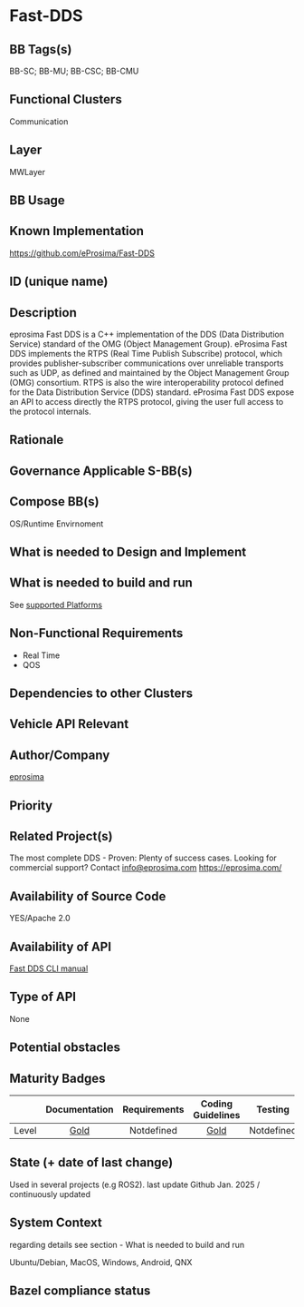 # Fast-DDS
## BB Tags(s)
BB-SC; BB-MU; BB-CSC; BB-CMU

## Functional Clusters
Communication

## Layer
MWLayer

## BB Usage
<!-- example on how to use BB or link to documentation -->

## Known Implementation
https://github.com/eProsima/Fast-DDS

## ID (unique name)

## Description
eprosima Fast DDS is a C++ implementation of the DDS (Data Distribution Service) standard of the OMG (Object Management Group). eProsima Fast DDS implements the RTPS (Real Time Publish Subscribe) protocol, which provides publisher-subscriber communications over unreliable transports such as UDP, as defined and maintained by the Object Management Group (OMG) consortium. RTPS is also the wire interoperability protocol defined for the Data Distribution Service (DDS) standard. eProsima Fast DDS expose an API to access directly the RTPS protocol, giving the user full access to the protocol internals.

## Rationale
<!-- Explanation why we need the BB; what problem want to be solved -->

## Governance Applicable S-BB(s)

## Compose BB(s)
OS/Runtime Envirnoment

## What is needed to Design and Implement

## What is needed to build and run
See [supported Platforms](https://github.com/eProsima/Fast-DDS/blob/master/PLATFORM_SUPPORT.md#platform-support)

## Non-Functional Requirements
* Real Time
* QOS

## Dependencies to other Clusters
<!-- Other clusters are needed. FC Security, FC Storage, …
e.g. If FC Security : Security BBs are needed but you can choose for example crypto BB-SC from company A or crypto BB-SC from company B; several compositions may work -->

## Vehicle API Relevant
<!-- If “Yes exists” – where – e.g. COVESA VSS 
If “No” – nothing more to do 
If “Yes, proposal for additional Signals/Information – what should be made available, and where e.g. via (COVESA) VSS/VISS -->

## Author/Company
[eprosima](https://eprosima.com/)

## Priority
<!-- High, Medium, Low -->

## Related Project(s)
The most complete DDS - Proven: Plenty of success cases. Looking for commercial support? Contact info@eprosima.com 
https://eprosima.com/

## Availability of Source Code
YES/Apache 2.0

## Availability of API
[Fast DDS CLI manual](https://fast-dds.docs.eprosima.com/en/latest/fastddscli/cli/cli.html)

## Type of API
<!-- Web API, Library/Framework API, Operating System API, Database API, Remote API, Hardware API, Other -->
None

## Potential obstacles

## Maturity Badges
<!-- taken over from Eclipse SDV Process 
See Definition of Badges and their Flavors 
https://gitlab.eclipse.org/eclipse-wg/sdv-wg/sdv-technical-alignment/sdv-technical-topics/sdv-process/sdv-process-definition/-/wikis/Definition%20of%20Badges%20and%20their%20Flavors 


| 			| Documentation | Requirements | Coding Guidelines | Testing | Release Process |
| --------- |:-------------:|:------------:|:-----------------:|:-------:|:---------------:|
| Gold		| Badgelevel    | Badgelevel   | Badgelevel		   | Badgelevel	 | Badgelevel  |
| Silver	| Badgelevel    | Badgelevel   | Badgelevel	  	   | Badgelevel	 | Badgelevel  |
| Bronze	| Badgelevel   	| Badgelevel   | Badgelevel	       | Badgelevel	 | Badgelevel  |
| No		| Badgelevel   	| Badgelevel   | Badgelevel	       | Badgelevel	 | Badgelevel  |
| NotDefined| Badgelevel   	| Badgelevel   | Badgelevel	       | Badgelevel	 | Badgelevel  |

Options:
NotDefined/No/Bronze/Silver/Gold

Example:
| 			| Documentation | Requirements | Coding Guidelines | Testing | Release Process |
| --------- |:-------------:|:------------:|:-----------------:|:-------:|:---------------:|
| Level		| [Gold](urlToDoc)| No 		   | Notdefined		   | Bronze	 | [Silver](urlToDoc) |


-->

|                       | Documentation | Requirements | Coding Guidelines | Testing | Release Process |
| --------- |:-------------:|:------------:|:-----------------:|:-------:|:---------------:|
| Level     | [Gold](https://fast-dds.docs.eprosima.com/en/latest/) | Notdefined       | [Gold](https://github.com/eProsima/Fast-DDS/blob/master/CONTRIBUTING.md) | Notdefined | [Gold](https://github.com/eProsima/Fast-DDS/blob/master/RELEASE_SUPPORT.md) |

## State (+ date of last change)
<!-- 
- Incubating (no code yet)
- Implementation started
- First public release available
- Used in production by 1 OEM
- Used in production by >1 OEM
- Abandoned
 -->
Used in several projects (e.g ROS2).
last update Github Jan. 2025 / continuously updated

## System Context
<!-- 
OS and runtime/framework requirements

eg.

- AGL
- QNX
- ROS-based
- container runtime
- web assembly
- web service
 -->
regarding details see section - What is needed to build and run

Ubuntu/Debian, MacOS, Windows, Android, QNX

## Bazel compliance status
<!-- The S-CORE project requires all BB contributions to be ready for BAZEL compliant (https://github.com/bazelbuild/bazel)-->